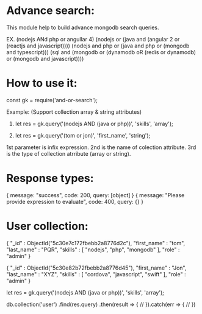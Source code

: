 # Advance search:

This module help to build advance mongodb search queries.

EX.
(nodejs ANd php or angullar 4)
(nodejs or (java and (angular 2 or (reactjs and javascript))))
(nodejs and php or (java and php or (mongodb and typescript)))
(sql and (mongodb or (dynamodb oR (redis or dynamodb) or (mongodb and javascript))))

# How to use it:

const gk = require('and-or-search');

Example: (Support collection array & string attributes)

1. let res = gk.query('(nodejs AND (java or php))', 'skills', 'array');

2. let res = gk.query('(tom or jon)', 'first_name', 'string');

 1st parameter is infix expression.
 2nd is the name of colection attribute.
 3rd is the type of collection atrribute (array or string).

 # Response types:

 { message: "success", code: 200, query: [object] }
 { message: "Please provide expression to evaluate", code: 400, query: {} }


# User collection:

{
    "_id" : ObjectId("5c30e7c172fbebb2a8776d2c"),
    "first_name" : "tom",
    "last_name" : "PQR",
    "skills" : [ 
        "nodejs", 
        "php", 
        "mongodb"
    ],
    "role" : "admin"
}

{
    "_id" : ObjectId("5c30e82b72fbebb2a8776d45"),
    "first_name" : "Jon",
    "last_name" : "XYZ",
    "skills" : [ 
        "cordova", 
        "javascript", 
        "swift"
    ],
    "role" : "admin"
}


let res = gk.query('(nodejs AND (java or php))', 'skills', 'array');

db.collection('user')
   .find(res.query)
   .then(result => {
    //
   }).catch(err => {
    //
   })





